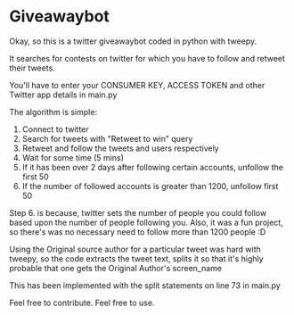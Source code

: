 # Giveawaybot

Okay, so this is a twitter giveawaybot coded in python with tweepy.

It searches for contests on twitter for which you have to follow and retweet their tweets.

You'll have to enter your CONSUMER KEY, ACCESS TOKEN and other Twitter app details in main.py

The algorithm is simple:

1. Connect to twitter
2. Search for tweets with "Retweet to win" query
3. Retweet and follow the tweets and users respectively
4. Wait for some time (5 mins)
5. If it has been over 2 days after following certain accounts, unfollow the first 50
6. If the number of followed accounts is greater than 1200, unfollow first 50

Step 6. is because, twitter sets the number of people you could follow based upon the number of people following you.
Also, it was a fun project, so there's was no necessary need to follow more than 1200 people :D

Using the Original source author for a particular tweet was hard with tweepy, so the code extracts the tweet text, splits it so that it's highly probable that one gets the Original Author's screen_name

This has been implemented with the split statements on line 73 in main.py

Feel free to contribute. Feel free to use.

